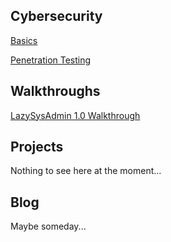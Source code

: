 ## Cybersecurity
[Basics](https://blu0.github.io/Infosec)

[Penetration Testing](https://blu0.github.io/Methodology)

## Walkthroughs
[LazySysAdmin 1.0 Walkthrough](https://blu0.github.io/LSAWalkthrough)

## Projects
Nothing to see here at the moment...

## Blog
Maybe someday...
